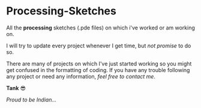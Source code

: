 # Processing-Sketches
All the **processing** sketches (.pde files) on which i've worked or am working on.

I will try to update every project whenever I get time, but *not promise* to do so.

There are many of projects on which I've just started working so you might get confused in the formatting of coding. If you have any trouble following any project or need any information, *feel free to contact me*.

**Tank**
:sunglasses:

*Proud to be Indian...*
